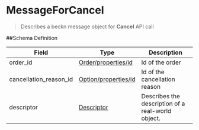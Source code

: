 # MessageForCancel

> Describes a beckn message object for **Cancel** API call

##Schema Definition

| **Field**              | **Type**                                                                 | **Description**                                   |
| ---------------------- | ------------------------------------------------------------------------ | ------------------------------------------------- |
| order_id               | [Order/properties/id](/reference/0.9.3/core/schema-reference/order)   | Id of the order                                   |
| cancellation_reason_id | [Option/properties/id](/reference/0.9.3/core/schema-reference/option) | Id of the cancellation reason                     |
| descriptor             | [Descriptor](/reference/0.9.3/core/schema-reference/descriptor)       | Describes the description of a real-world object. |
